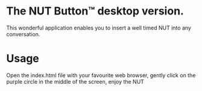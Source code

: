# The NUT Button™ desktop version.

This wonderful application enables you to insert a well timed NUT into any conversation.

# Usage

Open the index.html file with your favourite web browser, gently click on the purple circle in the middle of the screen, enjoy the NUT
